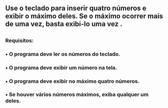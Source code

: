 ## Use o teclado para inserir quatro números e exibir o máximo deles. Se o máximo ocorrer mais de uma vez, basta exibi-lo uma vez .
##
### Requisitos:
### •	O programa deve ler os números do teclado.
### •	O programa deve exibir um número na tela.
### •	O programa deve exibir no máximo quatro números.
### •	Se houver vários números máximos, exiba qualquer um deles.